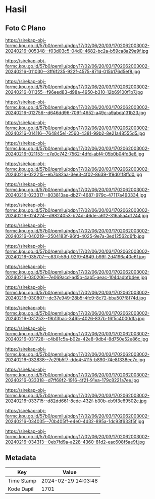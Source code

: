 # Hasil

## Foto C Plano

https://sirekap-obj-formc.kpu.go.id/57b0/pemilu/pdpr/17/02/06/20/03/1702062003002-20240216-005348--f03d03c5-04d0-4682-bc2a-b59ca8a29e9f.jpg

https://sirekap-obj-formc.kpu.go.id/57b0/pemilu/pdpr/17/02/06/20/03/1702062003002-20240216-011030--3ff6f235-922f-4575-871d-015b176d5ef8.jpg

https://sirekap-obj-formc.kpu.go.id/57b0/pemilu/pdpr/17/02/06/20/03/1702062003002-20240216-011355--f96eed83-d98a-4950-b310-12b69100f1b7.jpg

https://sirekap-obj-formc.kpu.go.id/57b0/pemilu/pdpr/17/02/06/20/03/1702062003002-20240216-012756--d646dd96-709f-4652-a49c-a9abda131b23.jpg

https://sirekap-obj-formc.kpu.go.id/57b0/pemilu/pdpr/17/02/06/20/03/1702062003002-20240216-014116--764845e1-2560-4381-99b2-8e21a48555d5.jpg

https://sirekap-obj-formc.kpu.go.id/57b0/pemilu/pdpr/17/02/06/20/03/1702062003002-20240216-021153--c7e0c742-7562-4dfd-abf4-05b0b04fd3e6.jpg

https://sirekap-obj-formc.kpu.go.id/57b0/pemilu/pdpr/17/02/06/20/03/1702062003002-20240216-022215--eb7b82aa-3ee3-4f02-8639-1f9d01f8ffd0.jpg

https://sirekap-obj-formc.kpu.go.id/57b0/pemilu/pdpr/17/02/06/20/03/1702062003002-20240216-023317--803813ae-db27-4687-979c-47117a490334.jpg

https://sirekap-obj-formc.kpu.go.id/57b0/pemilu/pdpr/17/02/06/20/03/1702062003002-20240216-024224--d9824053-b24d-46de-a612-316a5a4d1244.jpg

https://sirekap-obj-formc.kpu.go.id/57b0/pemilu/pdpr/17/02/06/20/03/1702062003002-20240216-040219--2504183f-96fd-4025-9e7a-3ed12562d6fb.jpg

https://sirekap-obj-formc.kpu.go.id/57b0/pemilu/pdpr/17/02/06/20/03/1702062003002-20240216-035707--c837c59d-92f9-4849-b99f-2d4196a40e6f.jpg

https://sirekap-obj-formc.kpu.go.id/57b0/pemilu/pdpr/17/02/06/20/03/1702062003002-20240216-030206--7e069acd-ad5b-4ab5-aeac-104dadbfb4ee.jpg

https://sirekap-obj-formc.kpu.go.id/57b0/pemilu/pdpr/17/02/06/20/03/1702062003002-20240216-030807--dc37e949-28b5-4fc9-8c72-bba507f8f74d.jpg

https://sirekap-obj-formc.kpu.go.id/57b0/pemilu/pdpr/17/02/06/20/03/1702062003002-20240216-031253--f9b13bac-3465-4026-837b-f6f5c4000dfa.jpg

https://sirekap-obj-formc.kpu.go.id/57b0/pemilu/pdpr/17/02/06/20/03/1702062003002-20240216-031728--c4b81c5a-b02a-42e8-9db4-8d750e52e86c.jpg

https://sirekap-obj-formc.kpu.go.id/57b0/pemilu/pdpr/17/02/06/20/03/1702062003002-20240216-032838--7c29b5f7-ddc4-4115-b890-74e8f338ec7c.jpg

https://sirekap-obj-formc.kpu.go.id/57b0/pemilu/pdpr/17/02/06/20/03/1702062003002-20240216-033318--d7ff68f2-1916-4f21-91ea-179c8221a7ee.jpg

https://sirekap-obj-formc.kpu.go.id/57b0/pemilu/pdpr/17/02/06/20/03/1702062003002-20240216-033715--d82dd661-8cdc-432f-b30b-eb9f3e69502c.jpg

https://sirekap-obj-formc.kpu.go.id/57b0/pemilu/pdpr/17/02/06/20/03/1702062003002-20240216-034035--70b405ff-e4e0-4d32-895a-1dc93f633f5f.jpg

https://sirekap-obj-formc.kpu.go.id/57b0/pemilu/pdpr/17/02/06/20/03/1702062003002-20240216-034313--0eb7fd9a-a228-4360-81d2-eac608f5ae9f.jpg


## Metadata

| Key        | Value               |
| ---------- | ------------------- |
| Time Stamp | 2024-02-29 14:03:48 |
| Kode Dapil | 1701                |



